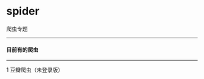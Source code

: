 # spider
爬虫专题

------------------------------
#### 目前有的爬虫

------------------------------
 1 豆瓣爬虫（未登录版）
